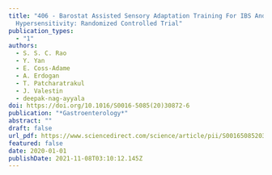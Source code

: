 ```yaml
---
title: "406 - Barostat Assisted Sensory Adaptation Training For IBS And Rectal
  Hypersensitivity: Randomized Controlled Trial"
publication_types:
  - "1"
authors:
  - S. S. C. Rao
  - Y. Yan
  - E. Coss-Adame
  - A. Erdogan
  - T. Patcharatrakul
  - J. Valestin
  - deepak-nag-ayyala
doi: https://doi.org/10.1016/S0016-5085(20)30872-6
publication: "*Gastroenterology*"
abstract: ""
draft: false
url_pdf: https://www.sciencedirect.com/science/article/pii/S0016508520308726
featured: false
date: 2020-01-01
publishDate: 2021-11-08T03:10:12.145Z
---
```

